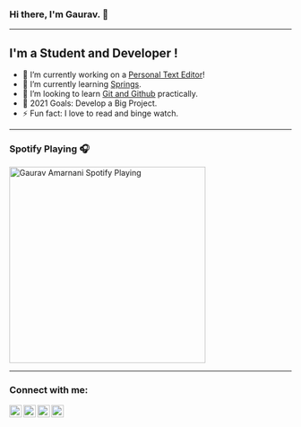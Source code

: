 ### Hi there, I'm Gaurav. 👋
---
## I'm a Student and Developer !
- 🔭 I’m currently working on a [Personal Text Editor][notepad]!
- 🌱 I’m currently learning [Springs][springs].
- 👯 I’m looking to learn [Git and Github][git-tutorial] practically.
- 🥅 2021 Goals: Develop a Big Project. 
- ⚡ Fun fact: I love to read and binge watch.

---

### Spotify Playing 🎧
[<img src="https://now-playing-codestackr.vercel.app/api/spotify-playing" alt="Gaurav Amarnani Spotify Playing" width="350" />](https://open.spotify.com/playlist/3CdByL653vzo9UjKQPN5zc)

---

### Connect with me:

[<img align="left" alt="GauravAmarnani | Facebook" width="22px" src="https://cdn.jsdelivr.net/npm/simple-icons@v3/icons/facebook.svg" />][facebook]
[<img align="left" alt="GauravAmarnani | Twitter" width="22px" src="https://cdn.jsdelivr.net/npm/simple-icons@v3/icons/twitter.svg" />][twitter]
[<img align="left" alt="GauravAmarnani | LinkedIn" width="22px" src="https://cdn.jsdelivr.net/npm/simple-icons@v3/icons/linkedin.svg" />][linkedin]
[<img align="left" alt="GauravAmarnani | Instagram" width="22px" src="https://cdn.jsdelivr.net/npm/simple-icons@v3/icons/instagram.svg" />][instagram]

<br />
<br />

</details>

[notepad]: https://github.com/GauravAmarnaniTest/Projects/tree/master/java_marksheet
[facebook]: https://www.facebook.com/gaurav.amarnani.351
[twitter]: https://twitter.com/gauravamarnani1
[instagram]: https://www.instagram.com/gaurav_amarnani
[linkedin]: https://www.linkedin.com/in/gaurav-amarnani-6bbaa51b2/
[springs]: https://github.com/GauravAmarnani/Springs
[git-tutorial]: https://github.com/GauravAmarnani/Git-Tutorials

